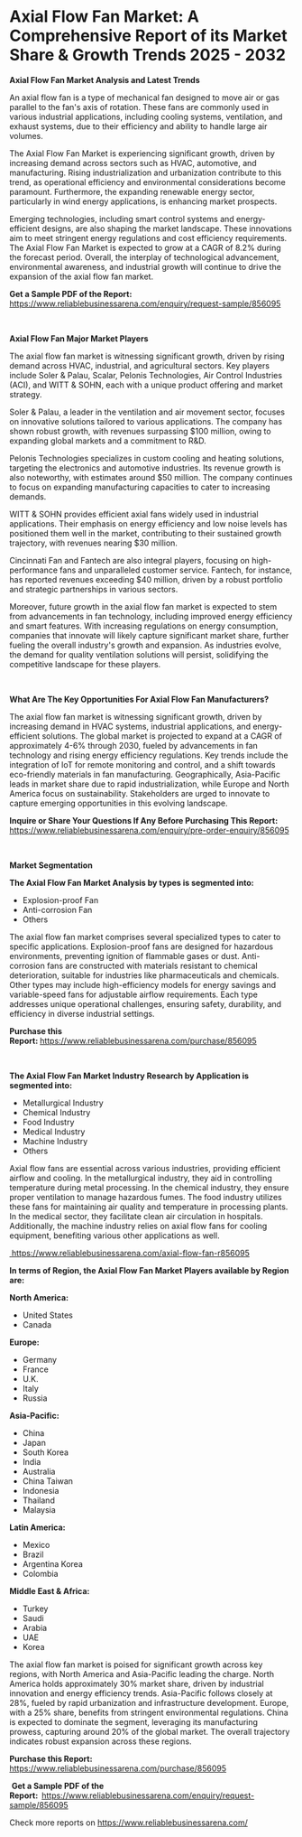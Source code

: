 <p><h1>Axial Flow Fan Market: A Comprehensive Report of its Market Share & Growth Trends 2025 - 2032</h1></p><p><strong>Axial Flow Fan Market Analysis and Latest Trends</strong></p>
<p><p>An axial flow fan is a type of mechanical fan designed to move air or gas parallel to the fan's axis of rotation. These fans are commonly used in various industrial applications, including cooling systems, ventilation, and exhaust systems, due to their efficiency and ability to handle large air volumes. </p><p>The Axial Flow Fan Market is experiencing significant growth, driven by increasing demand across sectors such as HVAC, automotive, and manufacturing. Rising industrialization and urbanization contribute to this trend, as operational efficiency and environmental considerations become paramount. Furthermore, the expanding renewable energy sector, particularly in wind energy applications, is enhancing market prospects. </p><p>Emerging technologies, including smart control systems and energy-efficient designs, are also shaping the market landscape. These innovations aim to meet stringent energy regulations and cost efficiency requirements. The Axial Flow Fan Market is expected to grow at a CAGR of 8.2% during the forecast period. Overall, the interplay of technological advancement, environmental awareness, and industrial growth will continue to drive the expansion of the axial flow fan market.</p></p>
<p><strong>Get a Sample PDF of the Report:&nbsp;</strong> <a href="https://www.reliablebusinessarena.com/enquiry/request-sample/856095?utm_campaign=2383&utm_medium=2&utm_source=Github&utm_content=ia&utm_term=08042025&utm_id=axial-flow-fan">https://www.reliablebusinessarena.com/enquiry/request-sample/856095</a></p>
<p>&nbsp;</p>
<p><strong>Axial Flow Fan Major Market Players</strong></p>
<p><p>The axial flow fan market is witnessing significant growth, driven by rising demand across HVAC, industrial, and agricultural sectors. Key players include Soler & Palau, Scalar, Pelonis Technologies, Air Control Industries (ACI), and WITT & SOHN, each with a unique product offering and market strategy.</p><p>Soler & Palau, a leader in the ventilation and air movement sector, focuses on innovative solutions tailored to various applications. The company has shown robust growth, with revenues surpassing $100 million, owing to expanding global markets and a commitment to R&D.</p><p>Pelonis Technologies specializes in custom cooling and heating solutions, targeting the electronics and automotive industries. Its revenue growth is also noteworthy, with estimates around $50 million. The company continues to focus on expanding manufacturing capacities to cater to increasing demands.</p><p>WITT & SOHN provides efficient axial fans widely used in industrial applications. Their emphasis on energy efficiency and low noise levels has positioned them well in the market, contributing to their sustained growth trajectory, with revenues nearing $30 million.</p><p>Cincinnati Fan and Fantech are also integral players, focusing on high-performance fans and unparalleled customer service. Fantech, for instance, has reported revenues exceeding $40 million, driven by a robust portfolio and strategic partnerships in various sectors.</p><p>Moreover, future growth in the axial flow fan market is expected to stem from advancements in fan technology, including improved energy efficiency and smart features. With increasing regulations on energy consumption, companies that innovate will likely capture significant market share, further fueling the overall industry's growth and expansion. As industries evolve, the demand for quality ventilation solutions will persist, solidifying the competitive landscape for these players.</p></p>
<p>&nbsp;</p>
<p><strong>What Are The Key Opportunities For Axial Flow Fan Manufacturers?</strong></p>
<p><p>The axial flow fan market is witnessing significant growth, driven by increasing demand in HVAC systems, industrial applications, and energy-efficient solutions. The global market is projected to expand at a CAGR of approximately 4-6% through 2030, fueled by advancements in fan technology and rising energy efficiency regulations. Key trends include the integration of IoT for remote monitoring and control, and a shift towards eco-friendly materials in fan manufacturing. Geographically, Asia-Pacific leads in market share due to rapid industrialization, while Europe and North America focus on sustainability. Stakeholders are urged to innovate to capture emerging opportunities in this evolving landscape.</p></p>
<p><strong>Inquire or Share Your Questions If Any Before Purchasing This Report:</strong> <a href="https://www.reliablebusinessarena.com/enquiry/pre-order-enquiry/856095?utm_campaign=2383&utm_medium=2&utm_source=Github&utm_content=ia&utm_term=08042025&utm_id=axial-flow-fan">https://www.reliablebusinessarena.com/enquiry/pre-order-enquiry/856095</a></p>
<p>&nbsp;</p>
<p><strong>Market Segmentation</strong></p>
<p><strong>The Axial Flow Fan Market Analysis by types is segmented into:</strong></p>
<p><ul><li>Explosion-proof Fan</li><li>Anti-corrosion Fan</li><li>Others</li></ul></p>
<p><p>The axial flow fan market comprises several specialized types to cater to specific applications. Explosion-proof fans are designed for hazardous environments, preventing ignition of flammable gases or dust. Anti-corrosion fans are constructed with materials resistant to chemical deterioration, suitable for industries like pharmaceuticals and chemicals. Other types may include high-efficiency models for energy savings and variable-speed fans for adjustable airflow requirements. Each type addresses unique operational challenges, ensuring safety, durability, and efficiency in diverse industrial settings.</p></p>
<p><strong>Purchase this Report:&nbsp;</strong><a href="https://www.reliablebusinessarena.com/purchase/856095?utm_campaign=2383&utm_medium=2&utm_source=Github&utm_content=ia&utm_term=08042025&utm_id=axial-flow-fan">https://www.reliablebusinessarena.com/purchase/856095</a></p>
<p>&nbsp;</p>
<p><strong>The Axial Flow Fan Market Industry Research by Application is segmented into:</strong></p>
<p><ul><li>Metallurgical Industry</li><li>Chemical Industry</li><li>Food Industry</li><li>Medical Industry</li><li>Machine Industry</li><li>Others</li></ul></p>
<p><p>Axial flow fans are essential across various industries, providing efficient airflow and cooling. In the metallurgical industry, they aid in controlling temperature during metal processing. In the chemical industry, they ensure proper ventilation to manage hazardous fumes. The food industry utilizes these fans for maintaining air quality and temperature in processing plants. In the medical sector, they facilitate clean air circulation in hospitals. Additionally, the machine industry relies on axial flow fans for cooling equipment, benefiting various other applications as well.</p></p>
<p><a href="https://www.reliablebusinessarena.com/axial-flow-fan-r856095?utm_campaign=2383&utm_medium=2&utm_source=Github&utm_content=ia&utm_term=08042025&utm_id=axial-flow-fan">&nbsp;https://www.reliablebusinessarena.com/axial-flow-fan-r856095</a></p>
<p><strong>In terms of Region, the Axial Flow Fan Market Players available by Region are:</strong></p>
<p>
    <p> <strong> North America: </strong>
        <ul>
            <li>United States</li>
            <li>Canada</li>
        </ul>
        </p> 
    <p> <strong> Europe: </strong>
        <ul>
            <li>Germany</li>
            <li>France</li>
            <li>U.K.</li>
            <li>Italy</li>
            <li>Russia</li>
        </ul>
        </p> 
    <p> <strong> Asia-Pacific: </strong>
        <ul>
            <li>China</li>
            <li>Japan</li>
            <li>South Korea</li>
            <li>India</li>
            <li>Australia</li>
            <li>China Taiwan</li>
            <li>Indonesia</li>
            <li>Thailand</li>
            <li>Malaysia</li>
        </ul>
        </p> 
    <p> <strong> Latin America: </strong>
        <ul>
            <li>Mexico</li>
            <li>Brazil</li>
            <li>Argentina Korea</li>
            <li>Colombia</li>
        </ul>
        </p> 
    <p> <strong> Middle East & Africa: </strong>
        <ul>
            <li>Turkey</li>
            <li>Saudi</li>
            <li>Arabia</li>
            <li>UAE</li>
            <li>Korea</li>
        </ul>
    </p>
    </p>
<p><p>The axial flow fan market is poised for significant growth across key regions, with North America and Asia-Pacific leading the charge. North America holds approximately 30% market share, driven by industrial innovation and energy efficiency trends. Asia-Pacific follows closely at 28%, fueled by rapid urbanization and infrastructure development. Europe, with a 25% share, benefits from stringent environmental regulations. China is expected to dominate the segment, leveraging its manufacturing prowess, capturing around 20% of the global market. The overall trajectory indicates robust expansion across these regions.</p></p>
<p><strong>Purchase this Report: </strong><a href="https://www.reliablebusinessarena.com/purchase/856095?utm_campaign=2383&utm_medium=2&utm_source=Github&utm_content=ia&utm_term=08042025&utm_id=axial-flow-fan">https://www.reliablebusinessarena.com/purchase/856095</a></p>
<p>&nbsp;<strong>Get a Sample PDF of the Report:&nbsp;&nbsp;</strong><a href="https://www.reliablebusinessarena.com/enquiry/request-sample/856095?utm_campaign=2383&utm_medium=2&utm_source=Github&utm_content=ia&utm_term=08042025&utm_id=axial-flow-fan">https://www.reliablebusinessarena.com/enquiry/request-sample/856095</a></p>
<p><strong></strong></p>
<p>Check more reports on <a href="https://www.reliablebusinessarena.com/?utm_campaign=2383&utm_medium=2&utm_source=Github&utm_content=ia&utm_term=08042025&utm_id=axial-flow-fan">https://www.reliablebusinessarena.com/</a></p>